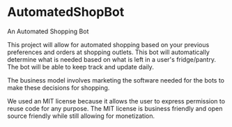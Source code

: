 # AutomatedShopBot
An Automated Shopping Bot


This project will allow for automated shopping based on your previous preferences and orders at shopping outlets. This bot will automatically determine what is needed based on what is left in a user's fridge/pantry. The bot will be able to keep track and update daily.


The business model involves marketing the software needed for the bots to make these decisions for shopping.


We used an MIT license because it allows the user to express permission to reuse code for any purpose. The MIT license is business friendly and open source friendly while still allowing for monetization.
